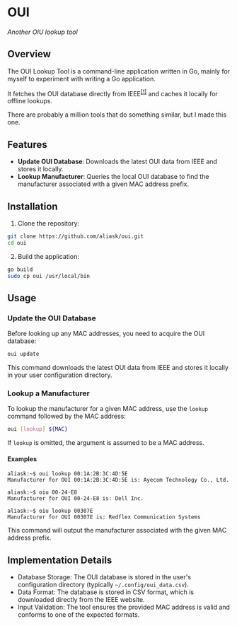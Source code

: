 # OUI

_Another OIU lookup tool_

## Overview

The OUI Lookup Tool is a command-line application written in Go, mainly for myself to experiment with writing a Go application.

It fetches the OUI database directly from IEEE<sup>[[1]](https://standards-oui.ieee.org/oui/oui.csv)</sup> and caches it locally for offline lookups.

There are probably a million tools that do something similar, but I made this one.

## Features

- **Update OUI Database**: Downloads the latest OUI data from IEEE and stores it locally.
- **Lookup Manufacturer**: Queries the local OUI database to find the manufacturer associated with a given MAC address prefix.

## Installation

1. Clone the repository:

```sh
git clone https://github.com/aliask/oui.git
cd oui
```

2. Build the application:

```sh
go build
sudo cp oui /usr/local/bin
```

## Usage

### Update the OUI Database

Before looking up any MAC addresses, you need to acquire the OUI database:

```sh
oui update
```

This command downloads the latest OUI data from IEEE and stores it locally in your user configuration directory.

### Lookup a Manufacturer

To lookup the manufacturer for a given MAC address, use the `lookup` command followed by the MAC address:

```sh
oui [lookup] ${MAC}
```

If `lookup` is omitted, the argument is assumed to be a MAC address.

#### Examples

```console
aliask:~$ oui lookup 00:1A:2B:3C:4D:5E
Manufacturer for OUI 00:1A:2B:3C:4D:5E is: Ayecom Technology Co., Ltd.

aliask:~$ oiu 00-24-E8
Manufacturer for OUI 00-24-E8 is: Dell Inc.

aliask:~$ oiu lookup 00307E
Manufacturer for OUI 00307E is: Redflex Communication Systems
```

This command will output the manufacturer associated with the given MAC address prefix.

## Implementation Details

- Database Storage: The OUI database is stored in the user's configuration directory (typically `~/.config/oui_data.csv`).
- Data Format: The database is stored in CSV format, which is downloaded directly from the IEEE website.
- Input Validation: The tool ensures the provided MAC address is valid and conforms to one of the expected formats.
